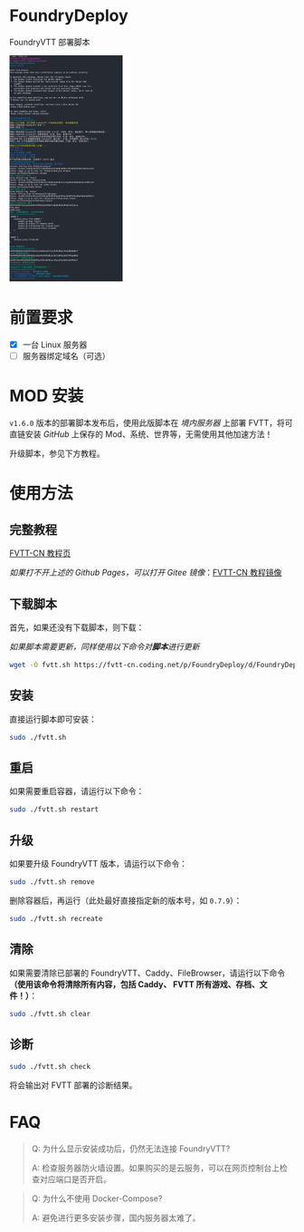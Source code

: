 # FoundryDeploy
FoundryVTT 部署脚本

<img src="assets/fvtt-docker-script.png" width="200">

# 前置要求
- [x] 一台 Linux 服务器
- [ ] 服务器绑定域名（可选）

# MOD 安装
`v1.6.0` 版本的部署脚本发布后，使用此版脚本在 *境内服务器* 上部署 FVTT，将可直链安装 *GitHub* 上保存的 Mod、系统、世界等，无需使用其他加速方法！

升级脚本，参见下方教程。

# 使用方法

## 完整教程
[FVTT-CN 教程页](https://fvtt-cn.github.io/deployment/gettingstarted/docker/)

*如果打不开上述的 Github Pages，可以打开 Gitee 镜像*：[FVTT-CN 教程镜像](https://fvtt-cn.gitee.io/deployment/gettingstarted/docker/)

## 下载脚本
首先，如果还没有下载脚本，则下载：

*如果脚本需要更新，同样使用以下命令对**脚本**进行更新*
```bash
wget -O fvtt.sh https://fvtt-cn.coding.net/p/FoundryDeploy/d/FoundryDeploy/git/raw/master/fvtt.sh && sudo chmod +x fvtt.sh
```

## 安装
直接运行脚本即可安装：
```bash
sudo ./fvtt.sh
```

## 重启
如果需要重启容器，请运行以下命令：
```bash
sudo ./fvtt.sh restart
```

## 升级
如果要升级 FoundryVTT 版本，请运行以下命令：
```bash
sudo ./fvtt.sh remove
```
删除容器后，再运行（此处最好直接指定新的版本号，如 `0.7.9`）：
```bash
sudo ./fvtt.sh recreate
```

## 清除
如果需要清除已部署的 FoundryVTT、Caddy、FileBrowser，请运行以下命令 **（使用该命令将清除所有内容，包括 Caddy、 FVTT 所有游戏、存档、文件！）**：
```bash
sudo ./fvtt.sh clear
```

## 诊断
```bash
sudo ./fvtt.sh check
```
将会输出对 FVTT 部署的诊断结果。

# FAQ

> Q: 为什么显示安装成功后，仍然无法连接 FoundryVTT?
>
> A: 检查服务器防火墙设置。如果购买的是云服务，可以在网页控制台上检查对应端口是否开启。

> Q: 为什么不使用 Docker-Compose?
> 
> A: 避免进行更多安装步骤，国内服务器太难了。
